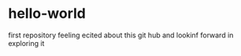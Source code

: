 # hello-world
first repository
feeling ecited about this git hub and lookinf forward in exploring it
